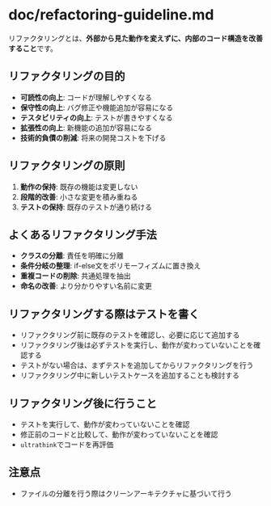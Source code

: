 # doc/refactoring-guideline.md

リファクタリングとは、**外部から見た動作を変えずに、内部のコード構造を改善すること**です。

## リファクタリングの目的

- **可読性の向上**: コードが理解しやすくなる
- **保守性の向上**: バグ修正や機能追加が容易になる
- **テスタビリティの向上**: テストが書きやすくなる
- **拡張性の向上**: 新機能の追加が容易になる
- **技術的負債の削減**: 将来の開発コストを下げる

## リファクタリングの原則

1. **動作の保持**: 既存の機能は変更しない
2. **段階的改善**: 小さな変更を積み重ねる
3. **テストの保持**: 既存のテストが通り続ける

## よくあるリファクタリング手法

- **クラスの分離**: 責任を明確に分離
- **条件分岐の整理**: if-else文をポリモーフィズムに置き換え
- **重複コードの削除**: 共通処理を抽出
- **命名の改善**: より分かりやすい名前に変更

## リファクタリングする際はテストを書く

- リファクタリング前に既存のテストを確認し、必要に応じて追加する
- リファクタリング後は必ずテストを実行し、動作が変わっていないことを確認する
- テストがない場合は、まずテストを追加してからリファクタリングを行う
- リファクタリング中に新しいテストケースを追加することも検討する

## リファクタリング後に行うこと

- テストを実行して、動作が変わっていないことを確認
- 修正前のコードと比較して、動作が変わっていないことを確認
- `ultrathink`でコードを再評価

## 注意点
- ファイルの分離を行う際はクリーンアーキテクチャに基づいて行う